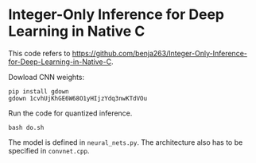 # Integer-Only Inference for Deep Learning in Native C
This code refers to https://github.com/benja263/Integer-Only-Inference-for-Deep-Learning-in-Native-C.

Dowload CNN weights:
```
pip install gdown
gdown 1cvhUjKhGE6W68O1yHIjzYdq3nwKTdVOu
```

Run the code for quantized inference.
```
bash do.sh
```

The model is defined in `neural_nets.py`. The architecture also has to be specified in `convnet.cpp`.